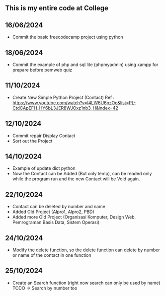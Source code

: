 ## This is my entire code at College

## 16/06/2024
- Commit the basic freecodecamp project using python

## 18/06/2024
- Commit the example of php and sql lite (phpmyadmin) using xampp for prepare before pemweb quiz

## 11/10/2024
- Create New Simple Python Project (Contact) Ref : https://www.youtube.com/watch?v=I4LW6U6pzOc&list=PL-CtdCApEFH_HY6bL3JER8WJOxz1nb3_H&index=42

## 12/10/2024
- Commit repair Display Contact
- Sort out the Project

## 14/10/2024
- Example of update dict python
- Now the Contact can be Added (But only temp), can be readed only while the program run and the new Contact will be Void again.

## 22/10/2024
- Contact can be deleted by number and name
- Added Old Project (Alpro1, Alpro2, PBD)
- Added more Old Project (Organisasi Komputer, Design Web, Pemrograman Basis Data, Sistem Operasi)

## 24/10/2024
- Modify the delete function, so the delete function can delete by number or name of the contact in one function

## 25/10/2024
- Create an Search function (right now search can only be used by name) TODO -> Search by number too
